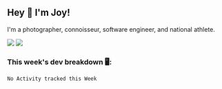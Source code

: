## Hey 👋 I'm Joy! 
I'm a photographer, connoisseur, software engineer, and national athlete. 

<img src ="https://github-readme-stats.vercel.app/api?username=joyhuan&show_icons=true&count_private=true&theme=dracula" />

<img src="https://github-readme-stats.vercel.app/api/top-langs/?username=joyhuan&theme=dracula" />


### This week's dev breakdown 🖥:
<!--START_SECTION:waka-->
```text
No Activity tracked this Week
```
<!--END_SECTION:waka-->
